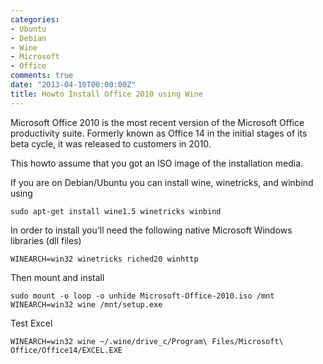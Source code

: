 ```yaml
---
categories:
- Ubuntu
- Debian
- Wine
- Microsoft
- Office
comments: true
date: "2013-04-10T00:00:00Z"
title: Howto Install Office 2010 using Wine
---
```


Microsoft Office 2010 is the most recent version of the Microsoft Office 
productivity suite. Formerly known as Office 14 in the initial stages of 
its beta cycle, it was released to customers in 2010.

This howto assume that you got an ISO image of the installation media.

If you are on Debian/Ubuntu you can install wine, winetricks, and winbind using
```
sudo apt-get install wine1.5 winetricks winbind
```

In order to install you'll need the following native Microsoft Windows libraries (dll files)
```
WINEARCH=win32 winetricks riched20 winhttp
```

Then mount and install
```
sudo mount -o loop -o unhide Microsoft-Office-2010.iso /mnt
WINEARCH=win32 wine /mnt/setup.exe
```

Test Excel
```
WINEARCH=win32 wine ~/.wine/drive_c/Program\ Files/Microsoft\ Office/Office14/EXCEL.EXE
```
